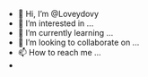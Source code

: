 - 👋 Hi, I’m @Loveydovy
- 👀 I’m interested in ...
- 🌱 I’m currently learning ...
- 💞️ I’m looking to collaborate on ...
- 📫 How to reach me ...
- 

<!---
Loveydovy/Loveydovy is a ✨ special ✨ repository because its `README.md` (this file) appears on your GitHub profile.
You can click the Preview link to take a look at your changes.
--->
